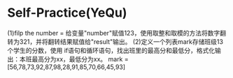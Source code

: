 # Self-Practice(YeQu)
(1)filp the number = 给变量"number"赋值123，使用取整和取模的方法将数字翻转为321，并将翻转结果赋值给"result"输出。
(2)定义一个列表mark存储班级13个学生的分数，使用 if语句和循环语句，找出班里的最高分和最低分，格式化输出：本班最高分为xx，最低分为xx。 mark = [56,78,73,92,87,98,28,91,85,70,66,45,93]
